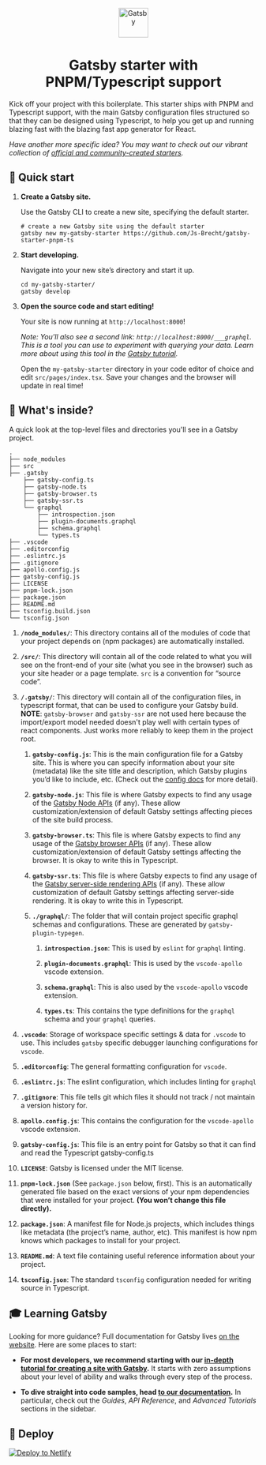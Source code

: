 <p align="center">
  <a href="https://www.gatsbyjs.org">
    <img alt="Gatsby" src="https://www.gatsbyjs.org/monogram.svg" width="60" />
  </a>
</p>
<h1 align="center">
  Gatsby starter with PNPM/Typescript support
</h1>

Kick off your project with this boilerplate. This starter ships with PNPM and Typescript support, with the main Gatsby configuration files structured so that they can be designed using Typescript, to help you get up and running blazing fast with the blazing fast app generator for React.

_Have another more specific idea? You may want to check out our vibrant collection of [official and community-created starters](https://www.gatsbyjs.org/docs/gatsby-starters/)._

## 🚀 Quick start

1. **Create a Gatsby site.**

    Use the Gatsby CLI to create a new site, specifying the default starter.

    ```shell
    # create a new Gatsby site using the default starter
    gatsby new my-gatsby-starter https://github.com/Js-Brecht/gatsby-starter-pnpm-ts
    ```

2. **Start developing.**

    Navigate into your new site’s directory and start it up.

    ```shell
    cd my-gatsby-starter/
    gatsby develop
    ```

3. **Open the source code and start editing!**

    Your site is now running at `http://localhost:8000`!

    _Note: You'll also see a second link: _`http://localhost:8000/___graphql`_. This is a tool you can use to experiment with querying your data. Learn more about using this tool in the [Gatsby tutorial](https://www.gatsbyjs.org/tutorial/part-five/#introducing-graphiql)._

    Open the `my-gatsby-starter` directory in your code editor of choice and edit `src/pages/index.tsx`. Save your changes and the browser will update in real time!

## 🧐 What's inside?

A quick look at the top-level files and directories you'll see in a Gatsby project.

```text
.
├── node_modules
├── src
├── .gatsby
    ├── gatsby-config.ts
    ├── gatsby-node.ts
    ├── gatsby-browser.ts
    ├── gatsby-ssr.ts
    └── graphql
        ├── introspection.json
        ├── plugin-documents.graphql
        ├── schema.graphql
        └── types.ts
├── .vscode
├── .editorconfig
├── .eslintrc.js
├── .gitignore
├── apollo.config.js
├── gatsby-config.js
├── LICENSE
├── pnpm-lock.json
├── package.json
├── README.md
├── tsconfig.build.json
└── tsconfig.json
```

1. **`/node_modules/`**: This directory contains all of the modules of code that your project depends on (npm packages) are automatically installed.

2. **`/src/`**: This directory will contain all of the code related to what you will see on the front-end of your site (what you see in the browser) such as your site header or a page template. `src` is a convention for “source code”.

3. **`/.gatsby/`**: This directory will contain all of the configuration files, in typescript format, that can be used to configure your Gatsby build.  **NOTE**: `gatsby-browser` and `gatsby-ssr` are not used here because the import/export model needed doesn't play well with certain types of react components.  Just works more reliably to keep them in the project root.

    1. **`gatsby-config.js`**: This is the main configuration file for a Gatsby site. This is where you can specify information about your site (metadata) like the site title and description, which Gatsby plugins you’d like to include, etc. (Check out the [config docs](https://www.gatsbyjs.org/docs/gatsby-config/) for more detail).

    2. **`gatsby-node.js`**: This file is where Gatsby expects to find any usage of the [Gatsby Node APIs](https://www.gatsbyjs.org/docs/node-apis/) (if any). These allow customization/extension of default Gatsby settings affecting pieces of the site build process.

    3. **`gatsby-browser.ts`**: This file is where Gatsby expects to find any usage of the [Gatsby browser APIs](https://www.gatsbyjs.org/docs/browser-apis/) (if any). These allow customization/extension of default Gatsby settings affecting the browser.  It is okay to write this in Typescript.

    4. **`gatsby-ssr.ts`**: This file is where Gatsby expects to find any usage of the [Gatsby server-side rendering APIs](https://www.gatsbyjs.org/docs/ssr-apis/) (if any). These allow customization of default Gatsby settings affecting server-side rendering.  It is okay to write this in Typescript.

    5. **`./graphql/`**: The folder that will contain project specific graphql schemas and configurations.  These are generated by `gatsby-plugin-typegen`.

        1. **`introspection.json`**: This is used by `eslint` for `graphql` linting.

        2. **`plugin-documents.graphql`**: This is used by the `vscode-apollo` vscode extension.

        3. **`schema.graphql`**: This is also used by the `vscode-apollo` vscode extension.

        4. **`types.ts`**: This contains the type definitions for the `graphql` schema and your `graphql` queries.

4. **`.vscode`**: Storage of workspace specific settings & data for `.vscode` to use.  This includes `gatsby` specific debugger launching configurations for `vscode`.

5. **`.editorconfig`**: The general formatting configuration for `vscode`.

6. **`.eslintrc.js`**: The eslint configuration, which includes linting for `graphql`

7. **`.gitignore`**: This file tells git which files it should not track / not maintain a version history for.

8. **`apollo.config.js`**: This contains the configuration for the `vscode-apollo` vscode extension.

9. **`gatsby-config.js`**: This file is an entry point for Gatsby so that it can find and read the Typescript gatsby-config.ts

10. **`LICENSE`**: Gatsby is licensed under the MIT license.

11. **`pnpm-lock.json`** (See `package.json` below, first). This is an automatically generated file based on the exact versions of your npm dependencies that were installed for your project. **(You won’t change this file directly).**

12. **`package.json`**: A manifest file for Node.js projects, which includes things like metadata (the project’s name, author, etc). This manifest is how npm knows which packages to install for your project.

13. **`README.md`**: A text file containing useful reference information about your project.

14. **`tsconfig.json`**: The standard `tsconfig` configuration needed for writing source in Typescript.

## 🎓 Learning Gatsby

Looking for more guidance? Full documentation for Gatsby lives [on the website](https://www.gatsbyjs.org/). Here are some places to start:

- **For most developers, we recommend starting with our [in-depth tutorial for creating a site with Gatsby](https://www.gatsbyjs.org/tutorial/).** It starts with zero assumptions about your level of ability and walks through every step of the process.

- **To dive straight into code samples, head [to our documentation](https://www.gatsbyjs.org/docs/).** In particular, check out the _Guides_, _API Reference_, and _Advanced Tutorials_ sections in the sidebar.

## 💫 Deploy

[![Deploy to Netlify](https://www.netlify.com/img/deploy/button.svg)](https://app.netlify.com/start/deploy?repository=https://github.com/Js-Brecht/gatsby-starter-pnpm-ts)
